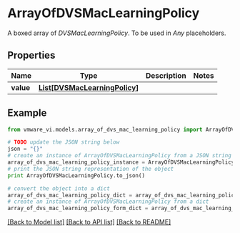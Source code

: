 # ArrayOfDVSMacLearningPolicy

A boxed array of *DVSMacLearningPolicy*. To be used in *Any* placeholders. 

## Properties
Name | Type | Description | Notes
------------ | ------------- | ------------- | -------------
**value** | [**List[DVSMacLearningPolicy]**](DVSMacLearningPolicy.md) |  | 

## Example

```python
from vmware_vi.models.array_of_dvs_mac_learning_policy import ArrayOfDVSMacLearningPolicy

# TODO update the JSON string below
json = "{}"
# create an instance of ArrayOfDVSMacLearningPolicy from a JSON string
array_of_dvs_mac_learning_policy_instance = ArrayOfDVSMacLearningPolicy.from_json(json)
# print the JSON string representation of the object
print ArrayOfDVSMacLearningPolicy.to_json()

# convert the object into a dict
array_of_dvs_mac_learning_policy_dict = array_of_dvs_mac_learning_policy_instance.to_dict()
# create an instance of ArrayOfDVSMacLearningPolicy from a dict
array_of_dvs_mac_learning_policy_form_dict = array_of_dvs_mac_learning_policy.from_dict(array_of_dvs_mac_learning_policy_dict)
```
[[Back to Model list]](../README.md#documentation-for-models) [[Back to API list]](../README.md#documentation-for-api-endpoints) [[Back to README]](../README.md)


